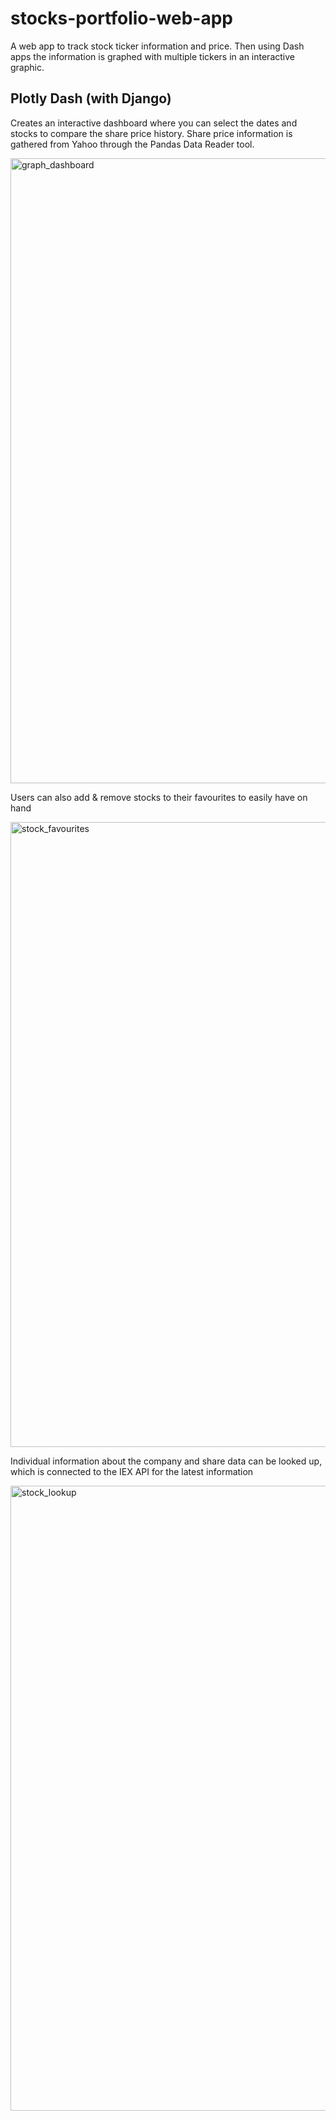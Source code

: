 # stocks-portfolio-web-app
A web app to track stock ticker information and price. Then using Dash apps the information is graphed with multiple tickers in an interactive graphic. 



## Plotly Dash (with Django)

Creates an interactive dashboard where you can select the dates and stocks to compare the share price history.
Share price information is gathered from Yahoo through the Pandas Data Reader tool.

<img width="1000" alt="graph_dashboard" src="https://user-images.githubusercontent.com/68865367/98394324-778bf480-2052-11eb-95b3-c80cc57f9b5d.png">




Users can also add & remove  stocks to their favourites to easily have on hand

<img width="1000" alt="stock_favourites" src="https://user-images.githubusercontent.com/68865367/98394334-7c50a880-2052-11eb-8a6f-94d48a965ce8.png">




Individual information about the company and share data can be looked up, which is connected to the IEX API for the latest information

<img width="1000" alt="stock_lookup" src="https://user-images.githubusercontent.com/68865367/98394340-7fe42f80-2052-11eb-8bac-df457eeb1ae1.png">
